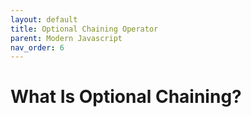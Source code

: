 ```yaml
---
layout: default
title: Optional Chaining Operator
parent: Modern Javascript
nav_order: 6
---
```


# What Is Optional Chaining?
